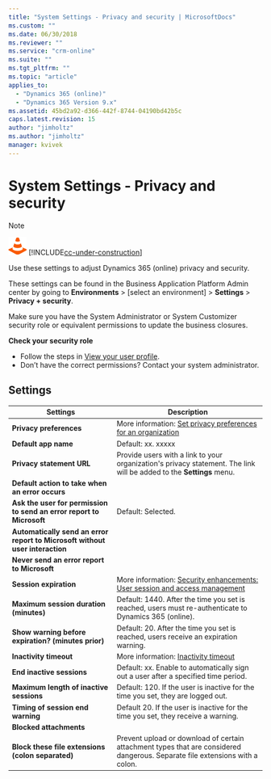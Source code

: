 ```yaml
---
title: "System Settings - Privacy and security | MicrosoftDocs"
ms.custom: ""
ms.date: 06/30/2018
ms.reviewer: ""
ms.service: "crm-online"
ms.suite: ""
ms.tgt_pltfrm: ""
ms.topic: "article"
applies_to: 
  - "Dynamics 365 (online)"
  - "Dynamics 365 Version 9.x"
ms.assetid: 45bd2a92-d366-442f-8744-04190bd42b5c
caps.latest.revision: 15
author: "jimholtz"
ms.author: "jimholtz"
manager: kvivek
---
```

# System Settings - Privacy and security

> [!NOTE]
> ![This page is under construction. Check back soon!](media/under_construction.png "Coming soon")  [!INCLUDE[cc-under-construction](../includes/cc-under-construction.md)]

Use these settings to adjust Dynamics 365 (online) privacy and security.

These settings can be found in the Business Application Platform Admin center by going to **Environments** > [select an environment] > **Settings** > **Privacy + security**.

Make sure you have the System Administrator or System Customizer security role or equivalent permissions to update the business closures.

**Check your security role**

- Follow the steps in [View your user profile](https://docs.microsoft.com/dynamics365/customer-engagement/basics/view-your-user-profile).
- Don’t have the correct permissions? Contact your system administrator.

## Settings

|Settings|Description|  
|--------------|-----------------|  
|**Privacy preferences**|More information: [Set privacy preferences for an organization](https://docs.microsoft.com/dynamics365/customer-engagement/admin/set-privacy-preferences-organization)|  
|**Default app name**|Default: xx. xxxxx|  
|**Privacy statement URL**|Provide users with a link to your organization's privacy statement. The link will be added to the **Settings** menu.|  
|**Default action to take when an error occurs**| |
|**Ask the user for permission to send an error report to Microsoft**|Default: Selected.|  
|**Automatically send an error report to Microsoft without user interaction**||  
|**Never send an error report to Microsoft**||  
|**Session expiration**|More information: [Security enhancements: User session and access management](https://docs.microsoft.com/dynamics365/customer-engagement/admin/user-session-management)|  
|**Maximum session duration (minutes)**|Default: 1440. After the time you set is reached, users must re-authenticate to Dynamics 365 (online).|  
|**Show warning before expiration? (minutes prior)**|Default: 20. After the time you set is reached, users receive an expiration warning.|  
|**Inactivity timeout**|More information: [Inactivity timeout](https://docs.microsoft.com/dynamics365/customer-engagement/admin/user-session-management#inactivity-timeout) |  
|**End inactive sessions**|Default: xx. Enable to automatically sign out a user after a specified time period.|  
|**Maximum length of inactive sessions**|Default: 120. If the user is inactive for the time you set, they are logged out.|  
|**Timing of session end warning**|Default 20. If the user is inactive for the time you set, they receive a warning.|  
|**Blocked attachments**||  
|**Block these file extensions (colon separated)**|Prevent upload or download of certain attachment types that are considered dangerous. Separate file extensions with a colon.|  
